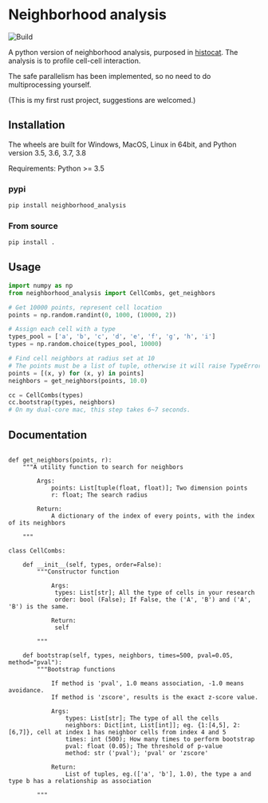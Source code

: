 # Neighborhood analysis

![Build](https://github.com/Mr-Milk/neighborhood_analysis/workflows/Build/badge.svg)

A python version of neighborhood analysis, purposed in [histocat](https://www.nature.com/articles/nmeth.4391). The analysis is 
to profile cell-cell interaction.

The safe parallelism has been implemented, so no need to do multiprocessing yourself.

(This is my first rust project, suggestions are welcomed.)

## Installation

The wheels are built for Windows, MacOS, Linux in 64bit, and Python version 3.5, 3.6, 3.7, 3.8

Requirements: Python >= 3.5

### pypi

```python
pip install neighborhood_analysis
```

### From source

```python
pip install .
```

## Usage

```python
import numpy as np
from neighborhood_analysis import CellCombs, get_neighbors

# Get 10000 points, represent cell location
points = np.random.randint(0, 1000, (10000, 2))

# Assign each cell with a type
types_pool = ['a', 'b', 'c', 'd', 'e', 'f', 'g', 'h', 'i']
types = np.random.choice(types_pool, 10000)

# Find cell neighbors at radius set at 10
# The points must be a list of tuple, otherwise it will raise TypeError
points = [(x, y) for (x, y) in points]
neighbors = get_neighbors(points, 10.0)

cc = CellCombs(types)
cc.bootstrap(types, neighbors)
# On my dual-core mac, this step takes 6~7 seconds.

```

## Documentation

```pythonstub

def get_neighbors(points, r):
    """A utility function to search for neighbors
    
        Args:
            points: List[tuple(float, float)]; Two dimension points
            r: float; The search radius
    
        Return:
            A dictionary of the index of every points, with the index of its neighbors

    """

class CellCombs:

    def __init__(self, types, order=False):
        """Constructor function
        
            Args:
             types: List[str]; All the type of cells in your research
             order: bool (False); If False, the ('A', 'B') and ('A', 'B') is the same.
            
            Return:
             self

        """
    
    def bootstrap(self, types, neighbors, times=500, pval=0.05, method="pval"):
        """Bootstrap functions
        
            If method is 'pval', 1.0 means association, -1.0 means avoidance.
            If method is 'zscore', results is the exact z-score value.
            
            Args:
                types: List[str]; The type of all the cells
                neighbors: Dict[int, List[int]]; eg. {1:[4,5], 2:[6,7]}, cell at index 1 has neighbor cells from index 4 and 5
                times: int (500); How many times to perform bootstrap
                pval: float (0.05); The threshold of p-value
                method: str ('pval'); 'pval' or 'zscore'
            
            Return:
                List of tuples, eg.(['a', 'b'], 1.0), the type a and type b has a relationship as association
        
        """

```
